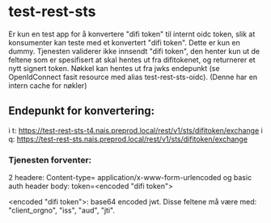 # test-rest-sts

Er kun en test app for å konvertere "difi token" til internt oidc token, slik at konsumenter kan teste med et
konvertert "difi token". Dette er kun en dummy. Tjenesten validerer ikke innsendt "difi token", den henter kun ut de
feltene som er spesifisert at skal hentes ut fra difitokenet, og returnerer et nytt signert token. Nøkkel kan hentes ut
fra jwks endepunkt (se OpenIdConnect fasit resource med alias test-rest-sts-oidc).
(Denne har en intern cache for nøkler)

## Endepunkt for konvertering:

i t: https://test-rest-sts-t4.nais.preprod.local/rest/v1/sts/difitoken/exchange
i q: https://test-rest-sts.nais.preprod.local/rest/v1/sts/difitoken/exchange

### Tjenesten forventer:

2 headere: Content-type= application/x-www-form-urlencoded og basic auth header body: token=<encoded "difi token">

<encoded "difi token">: base64 encoded jwt. Disse feltene må være med: "client_orgno", "iss", "aud", "jti".
